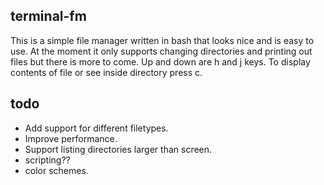 ## terminal-fm
This is a simple file manager written in bash that looks nice and is easy to use. At the moment it only supports changing directories and printing out files but there is more to come. Up and down are h and j keys. To display contents of file or see inside directory press c.


## todo
- Add support for different filetypes.
- Improve performance.
- Support listing directories larger than screen.
- scripting??
- color schemes.

